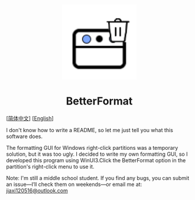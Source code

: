 <div align="center">
  <img src="./res/Logo.png" alt="Logo" width="40%">
</div>

# <center> BetterFormat


[[简体中文](README.md)] [[English](README_en.md)]

I don't know how to write a README, so let me just tell you what this software does.

The formatting GUI for Windows right-click partitions was a temporary solution, but it was too ugly. I decided to write my own formatting GUI, so I developed this program using WinUI3.Click the BetterFormat option in the partition's right-click menu to use it.

Note: I'm still a middle school student. If you find any bugs, you can submit an issue—I’ll check them on weekends—or email me at: jiaxi120516@outlook.com

